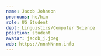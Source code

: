 ```yaml
---
name: Jacob Johnson
pronouns: he/him
role: UG Student
dept: Linguistics/Computer Science
position: student
avatar: jacob_j.jpeg
web: https://nnnNNnnn.info
---
```


